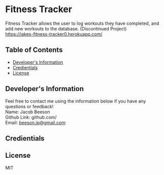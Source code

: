 # Fitness Tracker
  Fitness Tracker allows the user to log workouts they have completed, and add new workouts to the database. (Discontinued Project)
  <br>
  https://jakes-fitness-tracker0.herokuapp.com/
  ## Table of Contents
  * [Developer's Information](#devInfo)
  * [Credientials](#credientials)
  * [License](#license)
 
  ## <a name="devInfo"></a>Developer's Information
  Feel free to contact me using the information below if you have any questions or feedback!
  <br>
  Name: Jacob Beeson
  <br>
  Github Link: github.com/<jpbeeson>
  <br>
  Email: <beeson.jp@gmail.com>
  ## <a name="credientials"></a>Credientials
  
  ## <a name="license"></a>License
  MIT
